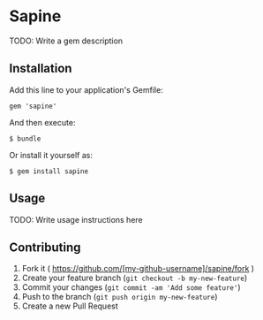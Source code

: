 # Sapine

TODO: Write a gem description

## Installation

Add this line to your application's Gemfile:

    gem 'sapine'

And then execute:

    $ bundle

Or install it yourself as:

    $ gem install sapine

## Usage

TODO: Write usage instructions here

## Contributing

1. Fork it ( https://github.com/[my-github-username]/sapine/fork )
2. Create your feature branch (`git checkout -b my-new-feature`)
3. Commit your changes (`git commit -am 'Add some feature'`)
4. Push to the branch (`git push origin my-new-feature`)
5. Create a new Pull Request
